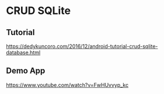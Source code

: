# CRUD SQLite

## Tutorial ##
https://dedykuncoro.com/2016/12/android-tutorial-crud-sqlite-database.html

## Demo App ##
https://www.youtube.com/watch?v=FwHUvvyp_kc